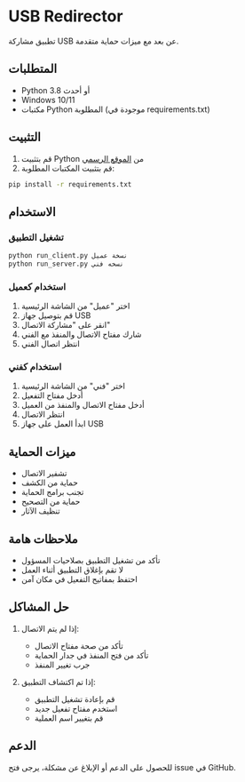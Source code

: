 # USB Redirector

تطبيق مشاركة USB عن بعد مع ميزات حماية متقدمة.

## المتطلبات

- Python 3.8 أو أحدث
- Windows 10/11
- مكتبات Python المطلوبة (موجودة في requirements.txt)

## التثبيت

1. قم بتثبيت Python من [الموقع الرسمي](https://www.python.org/downloads/)
2. قم بتثبيت المكتبات المطلوبة:
```bash
pip install -r requirements.txt
```

## الاستخدام

### تشغيل التطبيق
```bash
python run_client.py نسخة عميل
python run_server.py نسخه فني
```

### استخدام كعميل
1. اختر "عميل" من الشاشة الرئيسية
2. قم بتوصيل جهاز USB
3. انقر على "مشاركة الاتصال"
4. شارك مفتاح الاتصال والمنفذ مع الفني
5. انتظر اتصال الفني

### استخدام كفني
1. اختر "فني" من الشاشة الرئيسية
2. أدخل مفتاح التفعيل
3. أدخل مفتاح الاتصال والمنفذ من العميل
4. انتظر الاتصال
5. ابدأ العمل على جهاز USB

## ميزات الحماية
- تشفير الاتصال
- حماية من الكشف
- تجنب برامج الحماية
- حماية من التصحيح
- تنظيف الآثار

## ملاحظات هامة
- تأكد من تشغيل التطبيق بصلاحيات المسؤول
- لا تقم بإغلاق التطبيق أثناء العمل
- احتفظ بمفاتيح التفعيل في مكان آمن

## حل المشاكل
1. إذا لم يتم الاتصال:
   - تأكد من صحة مفتاح الاتصال
   - تأكد من فتح المنفذ في جدار الحماية
   - جرب تغيير المنفذ

2. إذا تم اكتشاف التطبيق:
   - قم بإعادة تشغيل التطبيق
   - استخدم مفتاح تفعيل جديد
   - قم بتغيير اسم العملية

## الدعم
للحصول على الدعم أو الإبلاغ عن مشكلة، يرجى فتح issue في GitHub. 
